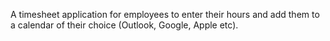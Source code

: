 A timesheet application for employees to enter their hours and add them to a calendar of their choice (Outlook, Google, Apple etc).
